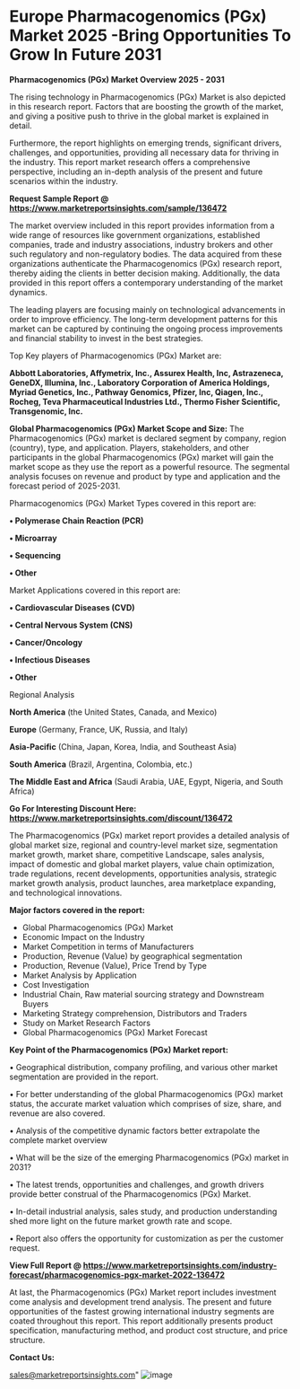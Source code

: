 # Europe Pharmacogenomics (PGx) Market 2025 -Bring Opportunities To Grow In Future 2031

<Strong> Pharmacogenomics (PGx) Market Overview 2025 - 2031</strong>

The rising technology in Pharmacogenomics (PGx) Market is also depicted in this research report. Factors that are boosting the growth of the market, and giving a positive push to thrive in the global market is explained in detail.

Furthermore, the report highlights on emerging trends, significant drivers, challenges, and opportunities, providing all necessary data for thriving in the industry. This report market research offers a comprehensive perspective, including an in-depth analysis of the present and future scenarios within the industry.

<strong>Request Sample Report @ <a href=https://www.marketreportsinsights.com/sample/136472>https://www.marketreportsinsights.com/sample/136472</a></strong>

The market overview included in this report provides information from a wide range of resources like government organizations, established companies, trade and industry associations, industry brokers and other such regulatory and non-regulatory bodies. The data acquired from these organizations authenticate the Pharmacogenomics (PGx) research report, thereby aiding the clients in better decision making. Additionally, the data provided in this report offers a contemporary understanding of the market dynamics.

The leading players are focusing mainly on technological advancements in order to improve efficiency. The long-term development patterns for this market can be captured by continuing the ongoing process improvements and financial stability to invest in the best strategies.

Top Key players of Pharmacogenomics (PGx) Market are:

<strong>Abbott Laboratories, Affymetrix, Inc., Assurex Health, Inc, Astrazeneca, GeneDX, Illumina, Inc., Laboratory Corporation of America Holdings, Myriad Genetics, Inc., Pathway Genomics, Pfizer, Inc, Qiagen, Inc., Rocheg, Teva Pharmaceutical Industries Ltd., Thermo Fisher Scientific, Transgenomic, Inc.</strong>

<strong><b>Global Pharmacogenomics (PGx) Market Scope and Size:</b></strong>
The Pharmacogenomics (PGx) market is declared segment by company, region (country), type, and application. Players, stakeholders, and other participants in the global Pharmacogenomics (PGx) market will gain the market scope as they use the report as a powerful resource. The segmental analysis focuses on revenue and product by type and application and the forecast period of 2025-2031.

Pharmacogenomics (PGx) Market Types covered in this report are:

<strong>• Polymerase Chain Reaction (PCR)

• Microarray

• Sequencing

• Other</strong>

Market Applications covered in this report are:

<strong>• Cardiovascular Diseases (CVD)

• Central Nervous System (CNS)

• Cancer/Oncology

• Infectious Diseases

• Other</strong> 

Regional Analysis

<strong>North America</strong> (the United States, Canada, and Mexico)

<strong>Europe</strong> (Germany, France, UK, Russia, and Italy)

<strong>Asia-Pacific</strong> (China, Japan, Korea, India, and Southeast Asia)

<strong>South America</strong> (Brazil, Argentina, Colombia, etc.)

<strong>The Middle East and Africa</strong> (Saudi Arabia, UAE, Egypt, Nigeria, and South Africa)

<strong>Go For Interesting Discount Here: <a href=https://www.marketreportsinsights.com/discount/136472>https://www.marketreportsinsights.com/discount/136472</a></strong>

The Pharmacogenomics (PGx) market report provides a detailed analysis of global market size, regional and country-level market size, segmentation market growth, market share, competitive Landscape, sales analysis, impact of domestic and global market players, value chain optimization, trade regulations, recent developments, opportunities analysis, strategic market growth analysis, product launches, area marketplace expanding, and technological innovations.

<strong><b>Major factors covered in the report:</b></strong>
<ul>
  <li>Global Pharmacogenomics (PGx) Market </li>
  <li>Economic Impact on the Industry</li>
  <li>Market Competition in terms of Manufacturers</li>
  <li>Production, Revenue (Value) by geographical segmentation</li>
  <li>Production, Revenue (Value), Price Trend by Type</li>
  <li>Market Analysis by Application</li>
  <li>Cost Investigation</li>
  <li>Industrial Chain, Raw material sourcing strategy and Downstream Buyers</li>
  <li>Marketing Strategy comprehension, Distributors and Traders</li>
  <li>Study on Market Research Factors</li>
  <li>Global Pharmacogenomics (PGx) Market Forecast</li>
</ul>

<strong><b>Key Point of the Pharmacogenomics (PGx) Market report:</b></strong>

• Geographical distribution, company profiling, and various other market segmentation are provided in the report.

• For better understanding of the global Pharmacogenomics (PGx) market status, the accurate market valuation which comprises of size, share, and revenue are also covered.

• Analysis of the competitive dynamic factors better extrapolate the complete market overview

• What will be the size of the emerging Pharmacogenomics (PGx) market in 2031?

• The latest trends, opportunities and challenges, and growth drivers provide better construal of the Pharmacogenomics (PGx) Market.

• In-detail industrial analysis, sales study, and production understanding shed more light on the future market growth rate and scope.

• Report also offers the opportunity for customization as per the customer request.

<strong><b>View Full Report @ <a href=https://www.marketreportsinsights.com/industry-forecast/pharmacogenomics-pgx-market-2022-136472>https://www.marketreportsinsights.com/industry-forecast/pharmacogenomics-pgx-market-2022-136472</a></b></strong>


At last, the Pharmacogenomics (PGx) Market report includes investment come analysis and development trend analysis. The present and future opportunities of the fastest growing international industry segments are coated throughout this report. This report additionally presents product specification, manufacturing method, and product cost structure, and price structure.

<strong>Contact Us:</strong>

sales@marketreportsinsights.com"
![image](https://github.com/user-attachments/assets/8bc4077d-5fbb-4523-a4da-3bad454984d5)
